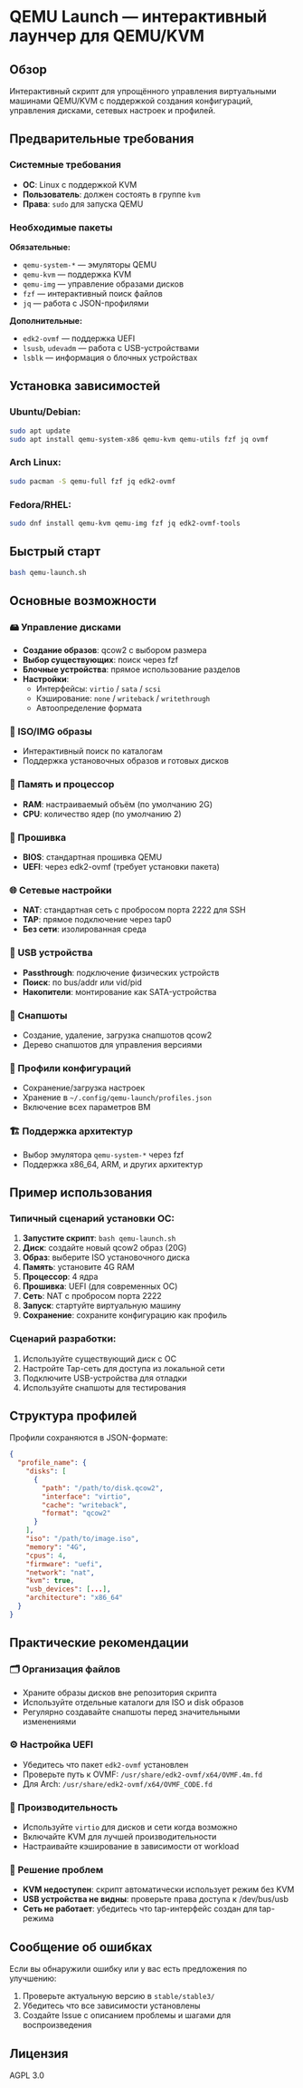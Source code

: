 # QEMU Launch — интерактивный лаунчер для QEMU/KVM

## Обзор
Интерактивный скрипт для упрощённого управления виртуальными машинами QEMU/KVM с поддержкой создания конфигураций, управления дисками, сетевых настроек и профилей.

## Предварительные требования

### Системные требования
- **ОС**: Linux с поддержкой KVM
- **Пользователь**: должен состоять в группе `kvm`
- **Права**: `sudo` для запуска QEMU

### Необходимые пакеты
**Обязательные:**
- `qemu-system-*` — эмуляторы QEMU
- `qemu-kvm` — поддержка KVM
- `qemu-img` — управление образами дисков
- `fzf` — интерактивный поиск файлов
- `jq` — работа с JSON-профилями

**Дополнительные:**
- `edk2-ovmf` — поддержка UEFI
- `lsusb`, `udevadm` — работа с USB-устройствами
- `lsblk` — информация о блочных устройствах

## Установка зависимостей

### Ubuntu/Debian:
```bash
sudo apt update
sudo apt install qemu-system-x86 qemu-kvm qemu-utils fzf jq ovmf
```

### Arch Linux:
```bash
sudo pacman -S qemu-full fzf jq edk2-ovmf
```

### Fedora/RHEL:
```bash
sudo dnf install qemu-kvm qemu-img fzf jq edk2-ovmf-tools
```

## Быстрый старт
```bash
bash qemu-launch.sh
```

## Основные возможности

### 🖴 Управление дисками
- **Создание образов**: qcow2 с выбором размера
- **Выбор существующих**: поиск через fzf
- **Блочные устройства**: прямое использование разделов
- **Настройки**:
  - Интерфейсы: `virtio` / `sata` / `scsi`
  - Кэширование: `none` / `writeback` / `writethrough`
  - Автоопределение формата

### 📀 ISO/IMG образы
- Интерактивный поиск по каталогам
- Поддержка установочных образов и готовых дисков

### 💾 Память и процессор
- **RAM**: настраиваемый объём (по умолчанию 2G)
- **CPU**: количество ядер (по умолчанию 2)

### 🔧 Прошивка
- **BIOS**: стандартная прошивка QEMU
- **UEFI**: через edk2-ovmf (требует установки пакета)

### 🌐 Сетевые настройки
- **NAT**: стандартная сеть с пробросом порта 2222 для SSH
- **TAP**: прямое подключение через tap0
- **Без сети**: изолированная среда

### 🔌 USB устройства
- **Passthrough**: подключение физических устройств
- **Поиск**: по bus/addr или vid/pid
- **Накопители**: монтирование как SATA-устройства

### 📸 Снапшоты
- Создание, удаление, загрузка снапшотов qcow2
- Дерево снапшотов для управления версиями

### 📁 Профили конфигураций
- Сохранение/загрузка настроек
- Хранение в `~/.config/qemu-launch/profiles.json`
- Включение всех параметров ВМ

### 🏗️ Поддержка архитектур
- Выбор эмулятора `qemu-system-*` через fzf
- Поддержка x86_64, ARM, и других архитектур

## Пример использования

### Типичный сценарий установки ОС:
1. **Запустите скрипт**: `bash qemu-launch.sh`
2. **Диск**: создайте новый qcow2 образ (20G)
3. **Образ**: выберите ISO установочного диска
4. **Память**: установите 4G RAM
5. **Процессор**: 4 ядра
6. **Прошивка**: UEFI (для современных ОС)
7. **Сеть**: NAT с пробросом порта 2222
8. **Запуск**: стартуйте виртуальную машину
9. **Сохранение**: сохраните конфигурацию как профиль

### Сценарий разработки:
1. Используйте существующий диск с ОС
2. Настройте Tap-сеть для доступа из локальной сети
3. Подключите USB-устройства для отладки
4. Используйте снапшоты для тестирования

## Структура профилей

Профили сохраняются в JSON-формате:
```json
{
  "profile_name": {
    "disks": [
      {
        "path": "/path/to/disk.qcow2",
        "interface": "virtio",
        "cache": "writeback",
        "format": "qcow2"
      }
    ],
    "iso": "/path/to/image.iso",
    "memory": "4G",
    "cpus": 4,
    "firmware": "uefi",
    "network": "nat",
    "kvm": true,
    "usb_devices": [...],
    "architecture": "x86_64"
  }
}
```

## Практические рекомендации

### 🗂️ Организация файлов
- Храните образы дисков вне репозитория скрипта
- Используйте отдельные каталоги для ISO и disk образов
- Регулярно создавайте снапшоты перед значительными изменениями

### ⚙️ Настройка UEFI
- Убедитесь что пакет `edk2-ovmf` установлен
- Проверьте путь к OVMF: `/usr/share/edk2-ovmf/x64/OVMF.4m.fd`
- Для Arch: `/usr/share/edk2-ovmf/x64/OVMF_CODE.fd`

### 🔧 Производительность
- Используйте `virtio` для дисков и сети когда возможно
- Включайте KVM для лучшей производительности
- Настраивайте кэширование в зависимости от workload

### 🐛 Решение проблем
- **KVM недоступен**: скрипт автоматически использует режим без KVM
- **USB устройства не видны**: проверьте права доступа к /dev/bus/usb
- **Сеть не работает**: убедитесь что tap-интерфейс создан для tap-режима

## Сообщение об ошибках

Если вы обнаружили ошибку или у вас есть предложения по улучшению:
1. Проверьте актуальную версию в `stable/stable3/`
2. Убедитесь что все зависимости установлены
3. Создайте Issue с описанием проблемы и шагами для воспроизведения

## Лицензия
AGPL 3.0
